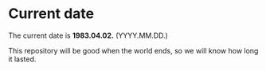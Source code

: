 # Current date

The current date is **1983.04.02.** (YYYY.MM.DD.)

This repository will be good when the world ends, so we will know how long it lasted.